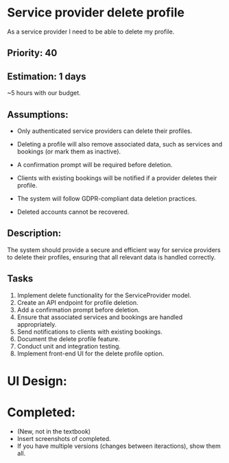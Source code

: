 # Service provider delete profile
As a service provider I need to be  able to delete my profile.

## Priority: 40

## Estimation: 1 days
~5 hours with our budget.

## Assumptions:
- Only authenticated service providers can delete their profiles.

- Deleting a profile will also remove associated data, such as services and bookings (or mark them as inactive).

- A confirmation prompt will be required before deletion.

- Clients with existing bookings will be notified if a provider deletes their profile.

- The system will follow GDPR-compliant data deletion practices.

- Deleted accounts cannot be recovered.

## Description:
The system should provide a secure and efficient way for service providers to delete their profiles, ensuring that all relevant data is handled correctly.

## Tasks
1. Implement delete functionality for the ServiceProvider model.
2. Create an API endpoint for profile deletion.
3. Add a confirmation prompt before deletion.
4. Ensure that associated services and bookings are handled appropriately.
5. Send notifications to clients with existing bookings.
6. Document the delete profile feature.
7. Conduct unit and integration testing.
8. Implement front-end UI for the delete profile option.

# UI Design:

# Completed:
* (New, not in the textbook) 
* Insert screenshots of completed. 
* If you have multiple versions (changes between iteractions), show them all.

